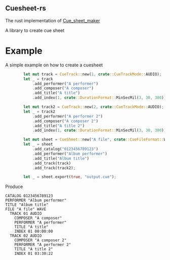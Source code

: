## Cuesheet-rs

The rust implementation of [Cue_sheet_maker](https://github.com/EruEri/cue-sheet-maker/)

A library to create cue sheet

# Example
A simple example on how to create a cuesheet
```rust
        let mut track = CueTrack::new(1, crate::CueTrackMode::AUDIO);
        let _ = track
            .add_performer("A performer")
            .add_composer("A composer")
            .add_title("A title")
            .add_index(1, crate::DurationFormat::MinSecMil(3, 30, 300));

        let mut track2 = CueTrack::new(2, crate::CueTrackMode::AUDIO);
        let _ = track2
            .add_performer("A performer 2")
            .add_composer("A composer 2")
            .add_title("A title 2")
            .add_index(1, crate::DurationFormat::MinSecMil(3, 30, 300));

        let mut sheet = CueSheet::new("A file", crate::CueFileFormat::WAVE);
        let _ = sheet
            .add_catalog("0123456789123")
            .add_performer("Album performer")
            .add_title("Album title")
            .add_track(track)
            .add_track(track2);

        let _ = sheet.export(true, "output.cue");
```

Produce

```
CATALOG 0123456789123
PERFORMER "Album performer"
TITLE "Album title"
FILE "A file" WAVE
  TRACK 01 AUDIO
    COMPOSER "A composer"
    PERFORMER "A performer"
    TITLE "A title"
    INDEX 01 00:00:00
  TRACK 02 AUDIO
    COMPOSER "A composer 2"
    PERFORMER "A performer 2"
    TITLE "A title 2"
    INDEX 01 03:30:22
```